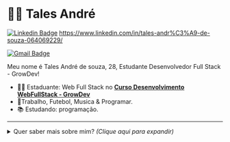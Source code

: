 # :man_technologist: Tales André

[![Linkedin Badge](https://img.shields.io/badge/-LinkedIn-blue?style=for-the-badge&logo=Linkedin&logoColor=white&link=https://https://www.https://www.linkedin.com/in/tales-andr%C3%A9-de-souza-064069229/)](https://https://www.https://www.linkedin.com/in/tales-andr%C3%A9-de-souza-064069229//) https://www.linkedin.com/in/tales-andr%C3%A9-de-souza-064069229/

[![Gmail Badge](https://img.shields.io/badge/-Gmail-c14438?style=for-the-badge&logo=Gmail&logoColor=white&link=tales:talesmais1@gmail.com)](tales:talesmais1@gmail.com)

Meu nome é Tales André de souza, 28, Estudante Desenvolvedor Full Stack - GrowDev!

- :office_worker: Estaduante: Web Full Stack no [**Curso Desenvolvimento WebFullStack - GrowDev**](https://www.growdev.com.br/)
- :blue_heart:Trabalho, Futebol, Musica & Programar.
- :books: Estudando: programação.

---

<details>
  <summary> Quer saber mais sobre mim? </b> <i>(Clique aqui para expandir)</i> </summary>
  <br>
  
   Estudante Programa Starter Full Stack Developer - Growdev

Tenho como objetivo usar a tecnologia do programa starter Full Stack Developer da Growdev a meu favor para melhorar minha experiência na área.

Logo que me formei no ensino médio eu me dediquei ao conhecimento na área de comunicação aplicada, onde os meus olhos se abriram para a comunicação em geral, sendo elas: Tecnológica, física e curricular. á partir de então, eu comecei a ter um interesse maior pela Programação, onde o meu conhecimento prévio em comunicação pode ser muito útil nessa área de atuação.

Procuro por empresas que me deem a oportunidade de seguir crescendo nessa área de atuação, onde eu possa desenvolver meus conhecimentos e habilidades de acordo com o meu desenvolvimento.

Meu propósito é crescer nessa área tecnológica e contribuir para o crescimento da organização.
  </a>
  
---

  
</details>
